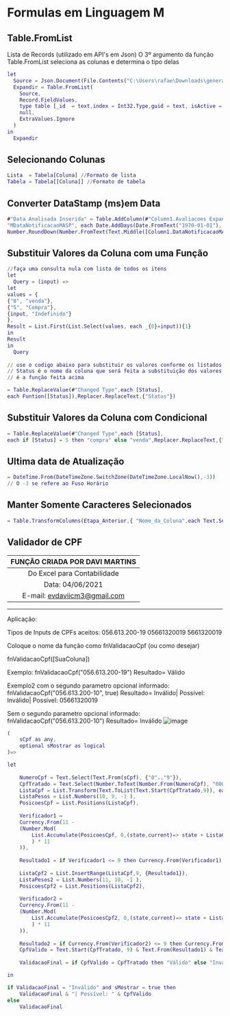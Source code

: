 # Formulas em Linguagem M

## Table.FromList

Lista de Records (utilizado em API's em Json)
O 3º argumento da função Table.FromList seleciona as colunas e determina o tipo delas

```m
let
  Source = Json.Document(File.Contents("C:\Users\rafae\Downloads\generated.json")),
  Expandir = Table.FromList(
    Source, 
    Record.FieldValues, 
    type table [_id  = text,index = Int32.Type,guid = text, isActive = logical,balance = text], 
    null, 
    ExtraValues.Ignore
  )
in
  Expandir
```

## Selecionando Colunas

```m
Lista  = Tabela[Coluna] //Formato de lista
Tabela = Tabela[[Coluna]] //Formato de tabela
```

## Converter DataStamp (ms)em Data

```m
#"Data Analisada Inserida" = Table.AddColumn(#"Column1.Avaliacoes Expandido1", 
"MDataNotificacaoMASP", each Date.AddDays(Date.FromText("1970-01-01"), 
Number.RoundDown(Number.FromText(Text.Middle([Column1.DataNotificacaoMASP],6,13))/1000/86400)))
```

## Substituir Valores da Coluna com uma Função

```m
//faça uma consulta nula com lista de todos os itens
let
  Query = (input) =>
let
values = {
{"8", "venda"},
{"5", "Compra"},
{input, "Indefinido"}
},
Result = List.First(List.Select(values, each _{0}=input)){1}
in
Result
in
  Query
  
// use o codigo abaixo para substituir os valores conforme os listados na função
// Status é o nome da coluna que será feita a substituição dos valores e Fuction
// é a função feita acima

= Table.ReplaceValue(#"Changed Type",each [Status],
each Funtion([Status]),Replacer.ReplaceText,{"Status"})
```

## Substituir Valores da Coluna com Condicional

```m
= Table.ReplaceValue(#"Changed Type",each [Status],
each if [Status] = 5 then "compra" else "venda",Replacer.ReplaceText,{"Status"})
```

## Ultima data de Atualização

```m
= DateTime.From(DateTimeZone.SwitchZone(DateTimeZone.LocalNow(),-3))
// O -3 se refere ao Fuso Horário
```

## Manter Somente Caracteres Selecionados

```m
= Table.TransformColumns(Etapa_Anterior,{ "Nome_da_Coluna",each Text.Select(_,{"a".."f"}),type text})
```

## Validador de  CPF

|FUNÇÃO CRIADA POR DAVI MARTINS     |
|:---------------------------------:|
|Do Excel para Contabilidade        |
|Data: 04/06/2021                   |
|E-mail: evdaviicm3@gmail.com       |
-------------------------------------
  
Aplicação:

Tipos de Inputs de CPFs aceitos:
056.613.200-19
05661320019
5661320019

Coloque o nome da função como fnValidacaoCpf (ou como desejar)

fnValidacaoCpf([SuaColuna])

Exemplo:
fnValidacaoCpf("056.613.200-19")
Resultado= Válido

Exemplo2 com o segundo parametro opcional informado:
fnValidacaoCpf("056.613.200-10", true)
Resultado= Inválido| Possível: Inválido| Possível: 05661320019

Sem o segundo parametro opcional informado:
fnValidacaoCpf("056.613.200-10")
Resultado= Inválido
![image](https://user-images.githubusercontent.com/31570331/120860689-783f2780-c55c-11eb-8580-a35b41139118.png)

```m
(
    sCpf as any, 
    optional sMostrar as logical
)=>

let
    
    NumeroCpf = Text.Select(Text.From(sCpf), {"0".."9"}),
    CpfTratado = Text.Select(Number.ToText(Number.From(NumeroCpf), "000\.000\.000-00"), {"0".."9"}),
    ListaCpf = List.Transform(Text.ToList(Text.Start(CpfTratado,9)), each Number.From(_)),
    ListaPesos = List.Numbers(10, 9, -1 ),
    PosicoesCpf = List.Positions(ListaCpf),
    
    Verificador1 = 
    Currency.From(11 -
    (Number.Mod(
        List.Accumulate(PosicoesCpf, 0,(state,current)=> state + ListaCpf{current}*ListaPesos{current}) / 11, 1
        ) * 11 
    )),
    
    Resultado1 = if Verificador1 <= 9 then Currency.From(Verificador1) else 0,
    
    ListaCpf2 = List.InsertRange(ListaCpf,9, {Resultado1}),
    ListaPesos2 = List.Numbers(11, 10, -1 ),
    PosicoesCpf2 = List.Positions(ListaCpf2),
        
    Verificador2 = 
    Currency.From(11 -
    (Number.Mod(
        List.Accumulate(PosicoesCpf2, 0,(state,current)=> state + ListaCpf2{current}*ListaPesos2{current}) / 11, 1
        ) * 11 
    )),
    
    Resultado2 = if Currency.From(Verificador2) <= 9 then Currency.From(Verificador2) else 0,
    CpfValido = Text.Start(CpfTratado, 9) & Text.From(Resultado1) & Text.From(Resultado2),
    
    ValidacaoFinal = if CpfValido = CpfTratado then "Válido" else "Inválido"

in

if ValidacaoFinal = "Inválido" and sMostrar = true then
    ValidacaoFinal & "| Possível: " & CpfValido
else
    ValidacaoFinal
```
